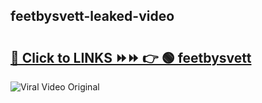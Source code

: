 
 ## feetbysvett-leaked-video 

# <h2><a href="https://clipsfans.com/feetbysvett&ref=git">🔗 Click to LINKS ⏩⏩ 👉 🟢 feetbysvett </a></h2>

<a href="https://clipsfans.com/feetbysvett&ref=git" rel="nofollow" data-target="animated-image.originalLink"><img src="https://i.ibb.co.com/xMMVF88/686577567.gif" alt="Viral Video Original" style="max-width: 100%; display: inline-block;" data-target="animated-image.originalImage"></a>
